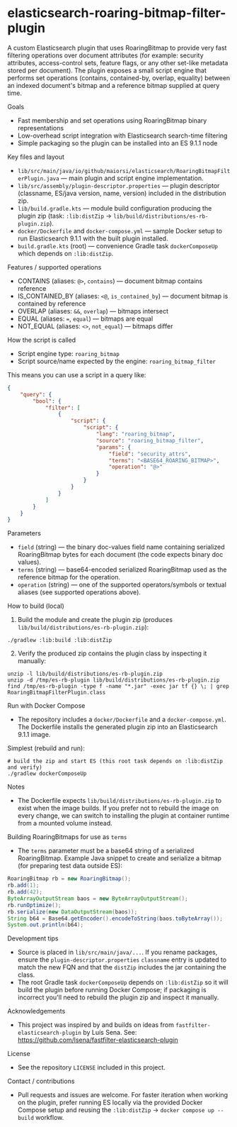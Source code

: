 # elasticsearch-roaring-bitmap-filter-plugin

A custom Elasticsearch plugin that uses RoaringBitmap to provide very fast
filtering operations over document attributes (for example: security attributes,
access-control sets, feature flags, or any other set-like metadata stored per
document). The plugin exposes a small script engine that performs set
operations (contains, contained-by, overlap, equality) between an indexed
document's bitmap and a reference bitmap supplied at query time.

Goals
 - Fast membership and set operations using RoaringBitmap binary representations
 - Low-overhead script integration with Elasticsearch search-time filtering
 - Simple packaging so the plugin can be installed into an ES 9.1.1 node

Key files and layout
 - `lib/src/main/java/io/github/maiorsi/elasticsearch/RoaringBitmapFilterPlugin.java`
	 — main plugin and script engine implementation.
 - `lib/src/assembly/plugin-descriptor.properties` — plugin descriptor (classname,
	 ES/java version, name, version) included in the distribution zip.
 - `lib/build.gradle.kts` — module build configuration producing the plugin zip
	 (task: `:lib:distZip` -> `lib/build/distributions/es-rb-plugin.zip`).
 - `docker/Dockerfile` and `docker-compose.yml` — sample Docker setup to run
	 Elasticsearch 9.1.1 with the built plugin installed.
 - `build.gradle.kts` (root) — convenience Gradle task `dockerComposeUp` which
 	depends on `:lib:distZip`.

Features / supported operations
 - CONTAINS (aliases: `@>`, `contains`) — document bitmap contains reference
 - IS_CONTAINED_BY (aliases: `<@`, `is_contained_by`) — document bitmap is
	 contained by reference
 - OVERLAP (aliases: `&&`, `overlap`) — bitmaps intersect
 - EQUAL (aliases: `=`, `equal`) — bitmaps are equal
 - NOT_EQUAL (aliases: `<>`, `not_equal`) — bitmaps differ

How the script is called
 - Script engine type: `roaring_bitmap`
 - Script source/name expected by the engine: `roaring_bitmap_filter`

This means you can use a script in a query like:

```json
{
	"query": {
		"bool": {
			"filter": [
				{
					"script": {
						"script": {
							"lang": "roaring_bitmap",
							"source": "roaring_bitmap_filter",
							"params": {
								"field": "security_attrs",
								"terms": "<BASE64_ROARING_BITMAP>",
								"operation": "@>"
							}
						}
					}
				}
			]
		}
	}
}
```

Parameters
 - `field` (string) — the binary doc-values field name containing serialized
	 RoaringBitmap bytes for each document (the code expects binary doc values).
 - `terms` (string) — base64-encoded serialized RoaringBitmap used as the
	 reference bitmap for the operation.
 - `operation` (string) — one of the supported operators/symbols or textual
	 aliases (see supported operations above).

How to build (local)
1. Build the module and create the plugin zip (produces `lib/build/distributions/es-rb-plugin.zip`):

```fish
./gradlew :lib:build :lib:distZip
```

2. Verify the produced zip contains the plugin class by inspecting it manually:

```fish
unzip -l lib/build/distributions/es-rb-plugin.zip
unzip -d /tmp/es-rb-plugin lib/build/distributions/es-rb-plugin.zip
find /tmp/es-rb-plugin -type f -name "*.jar" -exec jar tf {} \; | grep RoaringBitmapFilterPlugin.class
```

Run with Docker Compose
 - The repository includes a `docker/Dockerfile` and a `docker-compose.yml`.
	 The Dockerfile installs the generated plugin zip into an Elasticsearch
	 9.1.1 image.

Simplest (rebuild and run):

```fish
# build the zip and start ES (this root task depends on :lib:distZip and verify)
./gradlew dockerComposeUp
```

Notes
 - The Dockerfile expects `lib/build/distributions/es-rb-plugin.zip` to exist
	 when the image builds. If you prefer not to rebuild the image on every
	 change, we can switch to installing the plugin at container runtime from a
	 mounted volume instead.

Building RoaringBitmaps for use as `terms`
 - The `terms` parameter must be a base64 string of a serialized RoaringBitmap.
	 Example Java snippet to create and serialize a bitmap (for preparing test
	 data outside ES):

```java
RoaringBitmap rb = new RoaringBitmap();
rb.add(1);
rb.add(42);
ByteArrayOutputStream baos = new ByteArrayOutputStream();
rb.runOptimize();
rb.serialize(new DataOutputStream(baos));
String b64 = Base64.getEncoder().encodeToString(baos.toByteArray());
System.out.println(b64);
```

Development tips
 - Source is placed in `lib/src/main/java/...`. If you rename packages, ensure
	 the `plugin-descriptor.properties` `classname` entry is updated to match
	 the new FQN and that the `distZip` includes the jar containing the class.
 - The root Gradle task `dockerComposeUp` depends on `:lib:distZip` so it will
 	build the plugin before running Docker Compose; if packaging is incorrect
 	you'll need to rebuild the plugin zip and inspect it manually.

Acknowledgements
 - This project was inspired by and builds on ideas from `fastfilter-elasticsearch-plugin` by Luís Sena.
	 See: https://github.com/lsena/fastfilter-elasticsearch-plugin

License
 - See the repository `LICENSE` included in this project.

Contact / contributions
 - Pull requests and issues are welcome. For faster iteration when working on
	 the plugin, prefer running ES locally via the provided Docker Compose setup
	 and reusing the `:lib:distZip` -> `docker compose up --build` workflow.


